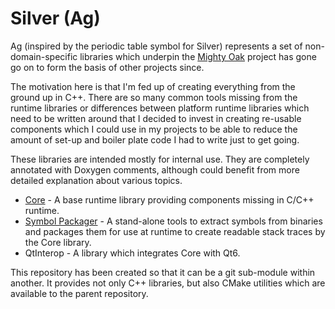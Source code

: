 # Silver (Ag)

Ag (inspired by the periodic table symbol for Silver) represents a set of
non-domain-specific libraries which underpin the
[Mighty Oak](https://github.com/GiantRobotLemur/MightyOak) project has gone
go on to form the basis of other projects since.

The motivation here is that I'm fed up of creating everything from the ground
up in C++. There are so many common tools missing from the runtime libraries
or differences between platform runtime libraries which need to be written
around that I decided to invest in creating re-usable components which I
could use in my projects to be able to reduce the amount of set-up and boiler
plate code I had to write just to get going.

These libraries are intended mostly for internal use. They are completely
annotated with Doxygen comments, although could benefit from more detailed
explanation about various topics.

* [Core](Doc/Core.md) - A base runtime library providing components missing
in C/C++ runtime.
* [Symbol Packager](Doc/SymbolPackager.md) - A stand-alone tools to extract
symbols from binaries and packages them for use at runtime to create readable
stack traces by the Core library.
* QtInterop - A library which integrates Core with Qt6.

This repository has been created so that it can be a git sub-module within
another. It provides not only C++ libraries, but also CMake utilities which
are available to the parent repository.